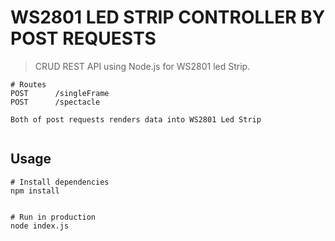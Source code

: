 # WS2801 LED STRIP CONTROLLER BY POST REQUESTS

>  CRUD REST API using Node.js for WS2801 led Strip.


```
# Routes
POST      /singleFrame
POST      /spectacle

Both of post requests renders data into WS2801 Led Strip


```

## Usage

```
# Install dependencies
npm install


# Run in production
node index.js
```